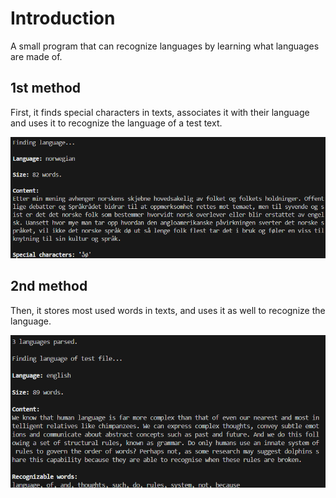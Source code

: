 # Introduction
A small program that can recognize languages by learning what languages are made of.

## 1st method
First, it finds special characters in texts, associates it with their language and uses it to recognize the language of a test text.

![first example](/img/example_char.png)

## 2nd method
Then, it stores most used words in texts, and uses it as well to recognize the language.

![first example](/img/example_word.png)